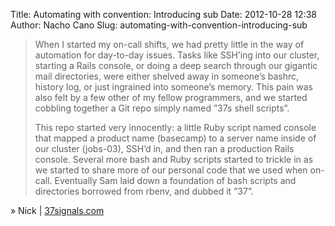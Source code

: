 Title: Automating with convention: Introducing sub
Date: 2012-10-28 12:38
Author: Nacho Cano
Slug: automating-with-convention-introducing-sub

> When I started my on-call shifts, we had pretty little in the way of
> automation for day-to-day issues. Tasks like SSH’ing into our cluster,
> starting a Rails console, or doing a deep search through our gigantic
> mail directories, were either shelved away in someone’s bashrc,
> history log, or just ingrained into someone’s memory. This pain was
> also felt by a few other of my fellow programmers, and we started
> cobbling together a Git repo simply named ”37s shell scripts”.
>
> This repo started very innocently: a little Ruby script named console
> that mapped a product name (basecamp) to a server name inside of our
> cluster (jobs-03), SSH’d in, and then ran a production Rails console.
> Several more bash and Ruby scripts started to trickle in as we started
> to share more of our personal code that we used when on-call.
> Eventually Sam laid down a foundation of bash scripts and directories
> borrowed from rbenv, and dubbed it ”37”.

» Nick | [37signals.com][]

  [37signals.com]: https://37signals.com/svn/posts/3264-automating-with-convention-introducing-sub
    "Automating with convention: Introducing sub"
